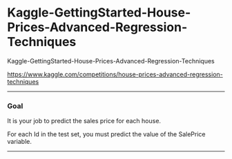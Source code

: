 # Kaggle-GettingStarted-House-Prices-Advanced-Regression-Techniques
Kaggle-GettingStarted-House-Prices-Advanced-Regression-Techniques

https://www.kaggle.com/competitions/house-prices-advanced-regression-techniques

-----

### Goal
It is your job to predict the sales price for each house. 

For each Id in the test set, you must predict the value of the SalePrice variable. 

-----
